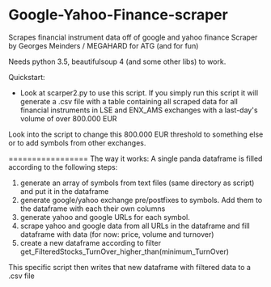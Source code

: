 # Google-Yahoo-Finance-scraper
Scrapes financial instrument data off of google and yahoo finance
Scraper by Georges Meinders / MEGAHARD for ATG (and for fun)

Needs python 3.5, beautifulsoup 4 (and some other libs) to work. 

Quickstart: 

- Look at scarper2.py to use this script. If you simply run this script it will generate a .csv file with a table containing 
all scraped data for all financial instruments in LSE and ENX_AMS exchanges with a last-day's volume of over 800.000 EUR

Look into the script to change this 800.000 EUR threshold to something else or to add symbols from other exchanges. 

=================
The way it works: 
A single panda dataframe is filled according to the following steps:
1. generate an array of symbols from text files (same directory as script) and put it in the dataframe
2. generate google/yahoo exchange pre/postfixes to symbols. Add them to the dataframe with each their own columns
3. generate yahoo and google URLs for each symbol.
4. scrape yahoo and google data from all URLs in the dataframe and fill dataframe with data (for now: price, volume and turnover)
5. create a new dataframe according to filter get_FilteredStocks_TurnOver_higher_than(minimum_TurnOver)

This specific script then writes that new dataframe with filtered data to a .csv file

